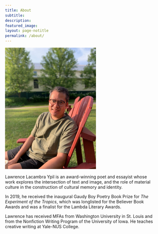 ```yaml
---
title: About
subtitle:
description:
featured_image:
layout: page-notitle
permalink: /about/
---
```

<img src="/images/main.jpg"
alt="Lawrence Ypil"
width="300"/>

Lawrence Lacambra Ypil is an award-winning poet and essayist whose work explores the intersection of text and image, and the role of material culture in the construction of cultural memory and identity. 

In 2019, he received the inaugural Gaudy Boy Poetry Book Prize for *The Experiment of the Tropics*, which was longlisted for the Believer Book Awards and was a finalist for the Lambda Literary Awards.

Lawrence has received MFAs from Washington University in St. Louis and from the Nonfiction Writing Program of the University of Iowa. He teaches creative writing at Yale-NUS College.